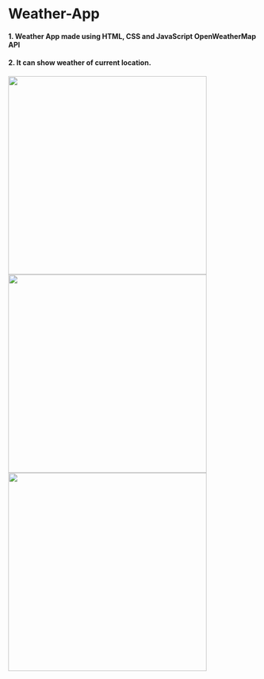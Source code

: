 # Weather-App
#### 1. Weather App made using HTML, CSS and JavaScript OpenWeatherMap API
#### 2. It can show weather of **current location**. 

<img src="https://user-images.githubusercontent.com/87862089/148669953-a8ede532-54d2-4d8d-b660-cd8074dbc52e.png" width="400px">
<img src="https://user-images.githubusercontent.com/87862089/148669944-fbb41b4c-c5af-42c1-a10e-eba036fd4edc.png" width="400px">
<img src="https://user-images.githubusercontent.com/87862089/148669955-529a200b-34bd-4fd0-bb74-3ad8a2d4ecf0.png" width="400px">
